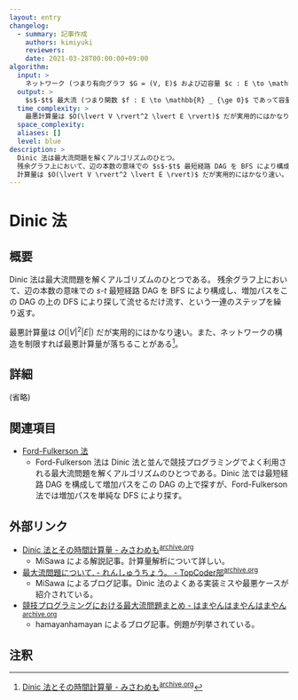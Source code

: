 ```yaml
---
layout: entry
changelog:
  - summary: 記事作成
    authors: kimiyuki
    reviewers:
    date: 2021-03-28T00:00:00+09:00
algorithm:
  input: >
    ネットワーク (つまり有向グラフ $G = (V, E)$ および辺容量 $c : E \to \mathbb{R} _ {\ge 0}$ および相異なる頂点 $s, t \in V$)
  output: >
    $s$-$t$ 最大流 (つまり関数 $f : E \to \mathbb{R} _ {\ge 0}$ であって容量制約とフロー保存則を満たすもの)
  time_complexity: >
    最悪計算量は $O(\lvert V \rvert^2 \lvert E \rvert)$ だが実用的にはかなり速い。ネットワークの構造によっては計算量が落ちることがある。
  space_complexity:
  aliases: []
  level: blue
description: >
  Dinic 法は最大流問題を解くアルゴリズムのひとつ。
  残余グラフ上において、辺の本数の意味での $s$-$t$ 最短経路 DAG を BFS により構成し、増加パスをこの DAG の上の DFS により探して流せるだけ流す、という一連のステップを繰り返す。
  計算量は $O(\lvert V \rvert^2 \lvert E \rvert)$ だが実用的にはかなり速い。
---
```


# Dinic 法

## 概要

Dinic 法は最大流問題を解くアルゴリズムのひとつである。
残余グラフ上において、辺の本数の意味での $s$-$t$ 最短経路 DAG を BFS により構成し、増加パスをこの DAG の上の DFS により探して流せるだけ流す、という一連のステップを繰り返す。

最悪計算量は $O(\lvert V \rvert^2 \lvert E \rvert)$ だが実用的にはかなり速い。また、ネットワークの構造を制限すれば最悪計算量が落ちることがある[^time-complexity]。


## 詳細

(省略)


## 関連項目

-   [Ford-Fulkerson 法](/ford-fulkerson)
    -    Ford-Fulkerson 法は Dinic 法と並んで競技プログラミングでよく利用される最大流問題を解くアルゴリズムのひとつである。Dinic 法では最短経路 DAG を構成して増加パスをこの DAG の上で探すが、Ford-Fulkerson 法では増加パスを単純な DFS により探す。


## 外部リンク

-   [Dinic 法とその時間計算量 - みさわめも](https://misawa.github.io/others/flow/dinic_time_complexity.html)<sup>[archive.org](https://web.archive.org/web/20210328020326/https://misawa.github.io/others/flow/dinic_time_complexity.html)</sup>
    -   <a class="handle">MiSawa</a> による解説記事。計算量解析について詳しい。
-   [最大流問題について. - れんしゅうちょう。 - TopCoder部](https://topcoder-g-hatena-ne-jp.jag-icpc.org/Mi_Sawa/20140311.html)<sup>[archive.org](https://web.archive.org/web/20210328021542/https://topcoder-g-hatena-ne-jp.jag-icpc.org/Mi_Sawa/20140311.html)</sup>
    -   <a class="handle">MiSawa</a> によるブログ記事。Dinic 法のよくある実装ミスや最悪ケースが紹介されている。
-   [競技プログラミングにおける最大流問題まとめ - はまやんはまやんはまやん](https://blog.hamayanhamayan.com/entry/2017/05/09/120217)<sup>[archive.org](https://web.archive.org/web/20210328020304/https://blog.hamayanhamayan.com/entry/2017/05/09/120217)</sup>
    -   <a class="handle">hamayanhamayan</a> によるブログ記事。例題が列挙されている。

## 注釈

[^time-complexity]: [Dinic 法とその時間計算量 - みさわめも](https://misawa.github.io/others/flow/dinic_time_complexity.html)<sup>[archive.org](https://web.archive.org/web/20210328020326/https://misawa.github.io/others/flow/dinic_time_complexity.html)</sup>
